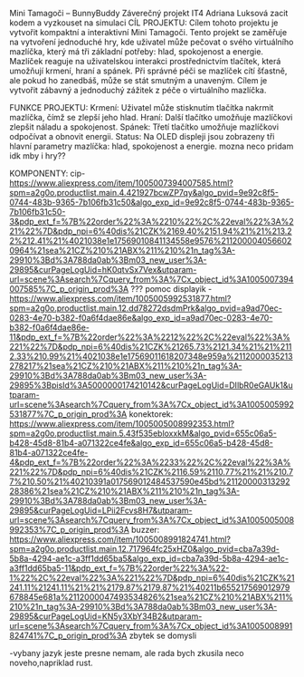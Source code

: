 Mini Tamagoči – BunnyBuddy
Záverečný projekt IT4 Adriana Luksová
    zacit kodem a vyzkouset na simulaci
CÍL PROJEKTU:
Cílem tohoto projektu je vytvořit kompaktní a interaktivní Mini Tamagoči. Tento projekt se zaměřuje na vytvoření jednoduché hry, kde uživatel může pečovat o svého virtuálního mazlíčka, který má tři základní potřeby: hlad, spokojenost a energie.
Mazlíček reaguje na uživatelskou interakci prostřednictvím tlačítek, která umožňují krmení, hraní a spánek. Při správné péči se mazlíček cítí šťastně, ale pokud ho zanedbáš, může se stát smutným a unaveným. Cílem je vytvořit zábavný a jednoduchý zážitek z péče o virtuálního mazlíčka.

FUNKCE PROJEKTU:
Krmení: Uživatel může stisknutím tlačítka nakrmit mazlíčka, čímž se zlepší jeho hlad.
Hraní: Další tlačítko umožňuje mazlíčkovi zlepšit náladu a spokojenost.
Spánek: Třetí tlačítko umožňuje mazlíčkovi odpočívat a obnovit energii.
Status: Na OLED displeji jsou zobrazeny tři hlavní parametry mazlíčka: hlad, spokojenost a energie.
mozna neco pridam idk
mby i hry??

KOMPONENTY: 
cip- https://www.aliexpress.com/item/1005007394007585.html?spm=a2g0o.productlist.main.4.421927bcwZP7qy&algo_pvid=9e92c8f5-0744-483b-9365-7b106fb31c50&algo_exp_id=9e92c8f5-0744-483b-9365-7b106fb31c50-3&pdp_ext_f=%7B%22order%22%3A%2210%22%2C%22eval%22%3A%221%22%7D&pdp_npi=6%40dis%21CZK%2169.40%2151.94%21%21%213.22%212.41%21%4021038e1e17569010841134558e9576%2112000040566020964%21sea%21CZ%210%21ABX%211%210%21n_tag%3A-29910%3Bd%3A788da0ab%3Bm03_new_user%3A-29895&curPageLogUid=hK0qtvSx7Vex&utparam-url=scene%3Asearch%7Cquery_from%3A%7Cx_object_id%3A1005007394007585%7C_p_origin_prod%3A ??? pomoc
displayik - https://www.aliexpress.com/item/1005005992531877.html?spm=a2g0o.productlist.main.12.dd78272dsdmPrk&algo_pvid=a9ad70ec-0283-4e70-b382-f0a6f4dae86e&algo_exp_id=a9ad70ec-0283-4e70-b382-f0a6f4dae86e-11&pdp_ext_f=%7B%22order%22%3A%2212%22%2C%22eval%22%3A%221%22%7D&pdp_npi=6%40dis%21CZK%21265.73%2121.34%21%21%2112.33%210.99%21%4021038e1e17569011618207348e959a%2112000035213278217%21sea%21CZ%210%21ABX%211%210%21n_tag%3A-29910%3Bd%3A788da0ab%3Bm03_new_user%3A-29895%3BpisId%3A5000000174210142&curPageLogUid=DIlbR0eGAUk1&utparam-url=scene%3Asearch%7Cquery_from%3A%7Cx_object_id%3A1005005992531877%7C_p_origin_prod%3A 
konektorek: https://www.aliexpress.com/item/1005005008992353.html?spm=a2g0o.productlist.main.5.43f535ebloxxkM&algo_pvid=655c06a5-b428-45d8-81b4-a071322ce4fe&algo_exp_id=655c06a5-b428-45d8-81b4-a071322ce4fe-4&pdp_ext_f=%7B%22order%22%3A%2233%22%2C%22eval%22%3A%221%22%7D&pdp_npi=6%40dis%21CZK%2116.59%2110.77%21%21%210.77%210.50%21%40210391a017569012484537590e45bd%2112000031329228386%21sea%21CZ%210%21ABX%211%210%21n_tag%3A-29910%3Bd%3A788da0ab%3Bm03_new_user%3A-29895&curPageLogUid=LPii2Fcvs8H7&utparam-url=scene%3Asearch%7Cquery_from%3A%7Cx_object_id%3A1005005008992353%7C_p_origin_prod%3A
buzzer: https://www.aliexpress.com/item/1005008991824741.html?spm=a2g0o.productlist.main.12.717964fc25xHZ0&algo_pvid=cba7a39d-5b8a-4294-ae1c-a3ff1dd65ba5&algo_exp_id=cba7a39d-5b8a-4294-ae1c-a3ff1dd65ba5-11&pdp_ext_f=%7B%22order%22%3A%22-1%22%2C%22eval%22%3A%221%22%7D&pdp_npi=6%40dis%21CZK%21241.11%21241.11%21%21%2179.87%2179.87%21%40211b655217569012979678845e681a%2112000047493534826%21sea%21CZ%210%21ABX%211%210%21n_tag%3A-29910%3Bd%3A788da0ab%3Bm03_new_user%3A-29895&curPageLogUid=KN5y3XbY34B2&utparam-url=scene%3Asearch%7Cquery_from%3A%7Cx_object_id%3A1005008991824741%7C_p_origin_prod%3A
zbytek se domysli

-vybany jazyk jeste presne nemam, ale rada bych zkusila neco noveho,napriklad rust.
